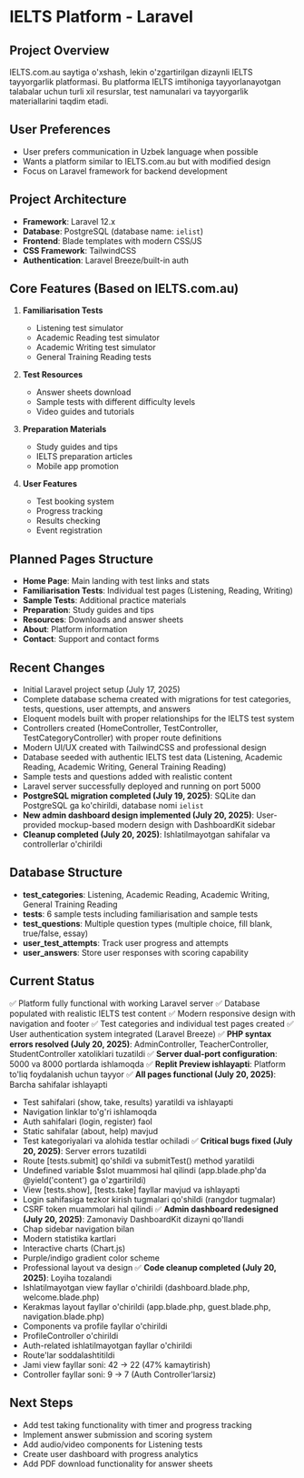 # IELTS Platform - Laravel

## Project Overview
IELTS.com.au saytiga o'xshash, lekin o'zgartirilgan dizaynli IELTS tayyorgarlik platformasi. Bu platforma IELTS imtihoniga tayyorlanayotgan talabalar uchun turli xil resurslar, test namunalari va tayyorgarlik materiallarini taqdim etadi.

## User Preferences
- User prefers communication in Uzbek language when possible
- Wants a platform similar to IELTS.com.au but with modified design
- Focus on Laravel framework for backend development

## Project Architecture
- **Framework**: Laravel 12.x
- **Database**: PostgreSQL (database name: `ielist`)
- **Frontend**: Blade templates with modern CSS/JS
- **CSS Framework**: TailwindCSS
- **Authentication**: Laravel Breeze/built-in auth

## Core Features (Based on IELTS.com.au)
1. **Familiarisation Tests**
   - Listening test simulator
   - Academic Reading test simulator  
   - Academic Writing test simulator
   - General Training Reading tests

2. **Test Resources**
   - Answer sheets download
   - Sample tests with different difficulty levels
   - Video guides and tutorials

3. **Preparation Materials**
   - Study guides and tips
   - IELTS preparation articles
   - Mobile app promotion

4. **User Features** 
   - Test booking system
   - Progress tracking
   - Results checking
   - Event registration

## Planned Pages Structure
- **Home Page**: Main landing with test links and stats
- **Familiarisation Tests**: Individual test pages (Listening, Reading, Writing)
- **Sample Tests**: Additional practice materials  
- **Preparation**: Study guides and tips
- **Resources**: Downloads and answer sheets
- **About**: Platform information
- **Contact**: Support and contact forms

## Recent Changes
- Initial Laravel project setup (July 17, 2025)
- Complete database schema created with migrations for test categories, tests, questions, user attempts, and answers
- Eloquent models built with proper relationships for the IELTS test system
- Controllers created (HomeController, TestController, TestCategoryController) with proper route definitions
- Modern UI/UX created with TailwindCSS and professional design
- Database seeded with authentic IELTS test data (Listening, Academic Reading, Academic Writing, General Training Reading)
- Sample tests and questions added with realistic content
- Laravel server successfully deployed and running on port 5000
- **PostgreSQL migration completed (July 19, 2025)**: SQLite dan PostgreSQL ga ko'chirildi, database nomi `ielist`
- **New admin dashboard design implemented (July 20, 2025)**: User-provided mockup-based modern design with DashboardKit sidebar
- **Cleanup completed (July 20, 2025)**: Ishlatilmayotgan sahifalar va controllerlar o'chirildi

## Database Structure
- **test_categories**: Listening, Academic Reading, Academic Writing, General Training Reading
- **tests**: 6 sample tests including familiarisation and sample tests
- **test_questions**: Multiple question types (multiple choice, fill blank, true/false, essay)
- **user_test_attempts**: Track user progress and attempts
- **user_answers**: Store user responses with scoring capability

## Current Status
✅ Platform fully functional with working Laravel server
✅ Database populated with realistic IELTS test content
✅ Modern responsive design with navigation and footer
✅ Test categories and individual test pages created
✅ User authentication system integrated (Laravel Breeze)
✅ **PHP syntax errors resolved (July 20, 2025)**: AdminController, TeacherController, StudentController xatoliklari tuzatildi
✅ **Server dual-port configuration**: 5000 va 8000 portlarda ishlamoqda
✅ **Replit Preview ishlayapti**: Platform to'liq foydalanish uchun tayyor
✅ **All pages functional (July 20, 2025)**: Barcha sahifalar ishlayapti
  - Test sahifalari (show, take, results) yaratildi va ishlayapti
  - Navigation linklar to'g'ri ishlamoqda
  - Auth sahifalari (login, register) faol
  - Static sahifalar (about, help) mavjud
  - Test kategoriyalari va alohida testlar ochiladi
✅ **Critical bugs fixed (July 20, 2025)**: Server errors tuzatildi
  - Route [tests.submit] qo'shildi va submitTest() method yaratildi
  - Undefined variable $slot muammosi hal qilindi (app.blade.php'da @yield('content') ga o'zgartirildi)
  - View [tests.show], [tests.take] fayllar mavjud va ishlayapti
  - Login sahifasiga tezkor kirish tugmalari qo'shildi (rangdor tugmalar)
  - CSRF token muammolari hal qilindi
✅ **Admin dashboard redesigned (July 20, 2025)**: Zamonaviy DashboardKit dizayni qo'llandi
  - Chap sidebar navigation bilan
  - Modern statistika kartlari
  - Interactive charts (Chart.js)
  - Purple/indigo gradient color scheme
  - Professional layout va design
✅ **Code cleanup completed (July 20, 2025)**: Loyiha tozalandi
  - Ishlatilmayotgan view fayllar o'chirildi (dashboard.blade.php, welcome.blade.php)
  - Kerakmas layout fayllar o'chirildi (app.blade.php, guest.blade.php, navigation.blade.php)
  - Components va profile fayllar o'chirildi
  - ProfileController o'chirildi
  - Auth-related ishlatilmayotgan fayllar o'chirildi
  - Route'lar soddalashtitildi
  - Jami view fayllar soni: 42 → 22 (47% kamaytirish)
  - Controller fayllar soni: 9 → 7 (Auth Controller'larsiz)

## Next Steps
- Add test taking functionality with timer and progress tracking
- Implement answer submission and scoring system
- Add audio/video components for Listening tests
- Create user dashboard with progress analytics
- Add PDF download functionality for answer sheets